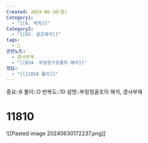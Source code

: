 ```yaml
---
Created: 2024-06-30(일)
Category1:
  - "[[6. 역학]]"
Category2:
  - "[[03. 골조해석]]"
tags:
  - 🧮
관련노트:
  - 경사부재
  - "[[B34. 부정정구조물의 해석]]"
정답:
  - "[[11810 풀이]]"
---
```

중요::6
풀이::O
반복도::10
설명::부정정골조의 해석, 경사부재
#  11810

![[Pasted image 20240630172237.png]]